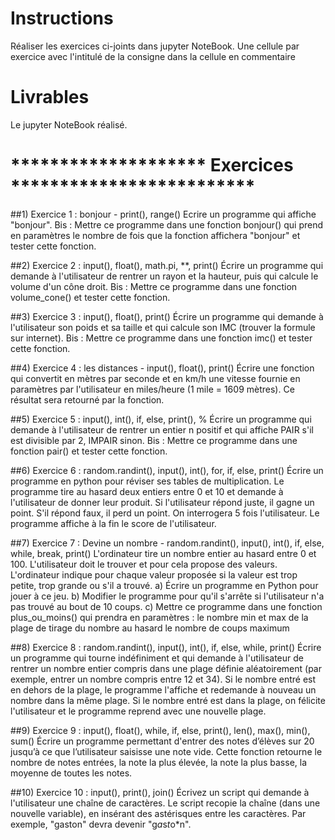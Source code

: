 # Instructions 

Réaliser les exercices ci-joints dans jupyter NoteBook.
Une cellule par exercice avec l'intitulé de la consigne dans la cellule en commentaire

# Livrables 

Le jupyter NoteBook réalisé. 



# ******************** Exercices *************************

##1) Exercice 1 : bonjour - print(), range()
Ecrire un programme qui affiche "bonjour".
Bis : Mettre ce programme dans une fonction bonjour() qui prend en paramètres le nombre de fois que la fonction affichera "bonjour" et tester cette fonction.

##2) Exercice 2 : input(), float(), math.pi, **, print()
Écrire un programme qui demande à l'utilisateur de rentrer un rayon et la hauteur, puis qui calcule le volume d'un cône droit.
Bis : Mettre ce programme dans une fonction volume_cone() et tester cette fonction.

##3) Exercice 3 : input(), float(), print()
Écrire un programme qui demande à l'utilisateur son poids et sa taille et qui calcule son IMC (trouver la formule sur internet).
Bis : Mettre ce programme dans une fonction imc() et tester cette fonction.

##4) Exercice 4 : les distances - input(), float(), print()
Écrire une fonction qui convertit en mètres par seconde et en km/h une vitesse fournie en paramètres par l'utilisateur en miles/heure (1 mile = 1609 mètres). Ce résultat sera retourné par la fonction.

##5) Exercice 5 : input(), int(), if, else, print(), %
Écrire un programme qui demande à l'utilisateur de rentrer un entier n positif et qui affiche PAIR s'il est divisible par 2, IMPAIR sinon.
Bis : Mettre ce programme dans une fonction pair() et tester cette fonction.

##6) Exercice 6 : random.randint(), input(), int(), for, if, else, print()
Écrire un programme en python pour réviser ses tables de multiplication.
Le programme tire au hasard deux entiers entre 0 et 10 et demande à l'utilisateur de donner leur produit.
Si l'utilisateur répond juste, il gagne un point. S'il répond faux, il perd un point.
On interrogera 5 fois l'utilisateur.
Le programme affiche à la fin le score de l'utilisateur.

##7) Exercice 7 : Devine un nombre - random.randint(), input(), int(), if, else, while, break, print()
L'ordinateur tire un nombre entier au hasard entre 0 et 100.
L'utilisateur doit le trouver et pour cela propose des valeurs.
L'ordinateur indique pour chaque valeur proposée si la valeur est trop petite, trop grande ou s'il a trouvé.
a) Écrire un programme en Python pour jouer à ce jeu.
b) Modifier le programme pour qu'il s'arrête si l'utilisateur n'a pas trouvé au bout de 10 coups.
c) Mettre ce programme dans une fonction plus_ou_moins() qui prendra en paramètres :
le nombre min et max de la plage de tirage du nombre au hasard
le nombre de coups maximum

##8) Exercice 8 : random.randint(), input(), int(), if, else, while, print()
Écrire un programme qui tourne indéfiniment et qui demande à l'utilisateur de rentrer un nombre entier compris dans une plage définie aléatoirement (par exemple, entrer un nombre compris entre 12 et 34).
Si le nombre entré est en dehors de la plage, le programme l'affiche et redemande à nouveau un nombre dans la même plage.
Si le nombre entré est dans la plage, on félicite l'utilisateur et le programme reprend avec une nouvelle plage.

##9) Exercice 9 : input(), float(), while, if, else, print(), len(), max(), min(), sum()
Écrire un programme permettant d'entrer des notes d’élèves sur 20 jusqu’à ce que l’utilisateur saisisse une note vide. Cette fonction retourne le nombre de notes entrées, la note la plus élevée, la note la plus basse, la moyenne de toutes les notes.

##10) Exercice 10 : input(), print(), join()
Écrivez un script qui demande à l'utilisateur une chaîne de caractères.
Le script recopie la chaîne (dans une nouvelle variable), en insérant des astérisques entre les caractères.
Par exemple, "gaston" devra devenir "g*a*s*t*o*n".

